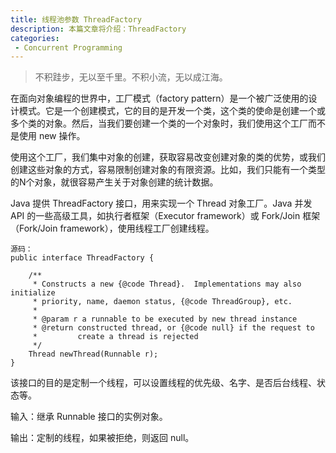 ```yaml
---
title: 线程池参数 ThreadFactory
description: 本篇文章将介绍：ThreadFactory
categories:
 - Concurrent Programming
---
```


> 不积跬步，无以至千里。不积小流，无以成江海。

在面向对象编程的世界中，工厂模式（factory pattern）是一个被广泛使用的设计模式。它是一个创建模式，它的目的是开发一个类，这个类的使命是创建一个或多个类的对象。然后，当我们要创建一个类的一个对象时，我们使用这个工厂而不是使用 new 操作。

使用这个工厂，我们集中对象的创建，获取容易改变创建对象的类的优势，或我们创建这些对象的方式，容易限制创建对象的有限资源。比如，我们只能有一个类型的N个对象，就很容易产生关于对象创建的统计数据。

Java 提供 ThreadFactory 接口，用来实现一个 Thread 对象工厂。Java 并发 API 的一些高级工具，如执行者框架（Executor framework）或 Fork/Join 框架（Fork/Join framework），使用线程工厂创建线程。


```
源码：
public interface ThreadFactory {

    /**
     * Constructs a new {@code Thread}.  Implementations may also initialize
     * priority, name, daemon status, {@code ThreadGroup}, etc.
     *
     * @param r a runnable to be executed by new thread instance
     * @return constructed thread, or {@code null} if the request to
     *         create a thread is rejected
     */
    Thread newThread(Runnable r);
}
```
该接口的目的是定制一个线程，可以设置线程的优先级、名字、是否后台线程、状态等。

输入：继承 Runnable 接口的实例对象。

输出：定制的线程，如果被拒绝，则返回 null。
